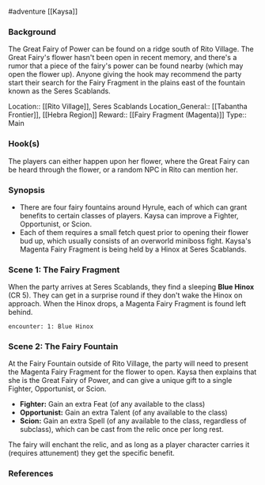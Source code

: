  #adventure [[Kaysa]]

### Background

The Great Fairy of Power can be found on a ridge south of Rito Village. The Great Fairy's flower hasn't been open in recent memory, and there's a rumor that a piece of the fairy's power can be found nearby (which may open the flower up). Anyone giving the hook may recommend the party start their search for the Fairy Fragment in the plains east of the fountain known as the Seres Scablands.

Location:: [[Rito Village]], Seres Scablands
Location_General:: [[Tabantha Frontier]], [[Hebra Region]]
Reward:: [[Fairy Fragment (Magenta)]]
Type:: Main

### Hook(s)

The players can either happen upon her flower, where the Great Fairy can be heard through the flower, or a random NPC in Rito can mention her.

### Synopsis

- There are four fairy fountains around Hyrule, each of which can grant benefits to certain classes of players. Kaysa can improve a Fighter, Opportunist, or Scion.
- Each of them requires a small fetch quest prior to opening their flower bud up, which usually consists of an overworld miniboss fight. Kaysa's Magenta Fairy Fragment is being held by a Hinox at Seres Scablands.

### Scene 1: The Fairy Fragment

When the party arrives at Seres Scablands, they find a sleeping **Blue Hinox** (CR 5). They can get in a surprise round if they don't wake the Hinox on approach. When the Hinox drops, a Magenta Fairy Fragment is found left behind.

`encounter: 1: Blue Hinox`

### Scene 2: The Fairy Fountain

At the Fairy Fountain outside of Rito Village, the party will need to present the Magenta Fairy Fragment for the flower to open. Kaysa then explains that she is the Great Fairy of Power, and can give a unique gift to a single Fighter, Opportunist, or Scion.

 - **Fighter:** Gain an extra Feat (of any available to the class)
 - **Opportunist:** Gain an extra Talent (of any available to the class)
 - **Scion:** Gain an extra Spell (of any available to the class, regardless of subclass), which can be cast from the relic once per long rest.

The fairy will enchant the relic, and as long as a player character carries it (requires attunement) they get the specific benefit.

### References
